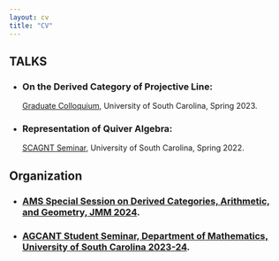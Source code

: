 ```yaml
---
layout: cv
title: "CV"
---
```


## TALKS
* ### On the Derived Category of Projective Line:
  [Graduate Colloquium](https://www.jonathanmichaelsmith.com/graduate-colloquium-spring-2023), University of South Carolina, Spring 2023.
* ### Representation of Quiver Algebra:
  [SCAGNT Seminar](https://www.scagnt.org/student_seminar/spring/2022/index.html), University of South Carolina, Spring 2022.
## Organization
* ### [AMS Special Session on Derived Categories, Arithmetic, and Geometry, JMM 2024](https://jointmathematicsmeetings.org/meetings/national/jmm2024/2300_program_ss105.html#title).
* ### [AGCANT Student Seminar, Department of Mathematics, University of South Carolina 2023-24](https://sc.edu/study/colleges_schools/artsandsciences/mathematics/beyond_classroom/colloquia_and_seminars/agcant/index.php).

